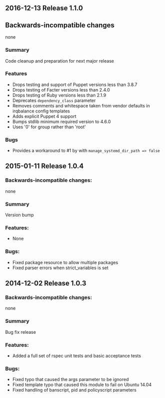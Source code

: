 ## 2016-12-13 Release 1.1.0

## Backwards-incompatible changes

none

### Summary

Code cleanup and preparation for next major release

### Features

- Drops testing and support of Puppet versions less than 3.8.7
- Drops testing of Facter versions less than 2.4.0
- Drops testing of Ruby versions less than 2.1.9
- Deprecates `dependency_class` parameter
- Removes comments and whitespace taken from vendor defaults in irqbalance config
  templates
- Adds explicit Puppet 4 support
- Bumps stdlib minimum required version to 4.6.0
- Uses '0' for group rather than 'root'

### Bugs

- Provides a workaround to #1 by with `manage_systemd_dir_path => false`

## 2015-01-11 Release 1.0.4

### Backwards-incompatible changes:

none

### Summary

Version bump

### Features:

- None

### Bugs:

- Fixed package resource to allow multiple packages
- Fixed parser errors when strict_variables is set

## 2014-12-02 Release 1.0.3

### Backwards-incompatible changes:

none

### Summary

Bug fix release

### Features:

- Added a full set of rspec unit tests and basic acceptance tests

### Bugs:

- Fixed typo that caused the args parameter to be ignored
- Fixed template typo that caused this module to fail on Ubuntu 14.04
- Fixed handling of banscript, pid and policyscript parameters
